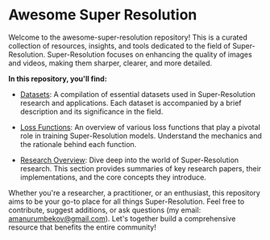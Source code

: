# Awesome Super Resolution
Welcome to the awesome-super-resolution repository! This is a curated collection of resources, insights, and tools dedicated to the field of Super-Resolution. Super-Resolution focuses on enhancing the quality of images and videos, making them sharper, clearer, and more detailed.

**In this repository, you'll find:**

- [Datasets](https://github.com/Bezdarnost/awesome-super-resolution/blob/main/datasets.md): A compilation of essential datasets used in Super-Resolution research and applications. Each dataset is accompanied by a brief description and its significance in the field.

- [Loss Functions](https://github.com/Bezdarnost/awesome-super-resolution/blob/main/loss-functions.md): An overview of various loss functions that play a pivotal role in training Super-Resolution models. Understand the mechanics and the rationale behind each function.

- [Research Overview](https://github.com/Bezdarnost/awesome-super-resolution/blob/main/research-overviews.md): Dive deep into the world of Super-Resolution research. This section provides summaries of key research papers, their implementations, and the core concepts they introduce.

Whether you're a researcher, a practitioner, or an enthusiast, this repository aims to be your go-to place for all things Super-Resolution. Feel free to contribute, suggest additions, or ask questions (my email: amanurumbekov@gmail.com). Let's together build a comprehensive resource that benefits the entire community!
